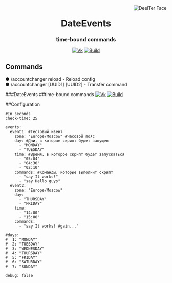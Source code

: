 <img src="https://camo.githubusercontent.com/cafe7727437e205ada2980096f042c15351a980d189c544a485b07ea6b94cdda/68747470733a2f2f73756e392d31332e757365726170692e636f6d2f494252447973762d4c522d6d5f32467969684938366b584c48794132766276796f70595a30412f50316a4e477a44717a72632e6a7067" alt="DeelTer Face" align="right">
<div align="center">
  <h1>DateEvents</h1>
  <h3>time-bound commands</h3>

  [![Vk](https://img.shields.io/badge/vk-DeelTer-9cf)](https://vk.com/DeelTer/)
  [![Build](https://img.shields.io/badge/builds-download-green)](https://github.com/DeelTer/DateEvents/releases)
</div>

<div align="center">
  <div align="left"><h2>Commands</h2></div>
    <div align="left">
      <p>● /accountchanger reload - Reload config<br>● /accountchanger [UUID1] [UUID2] - Transfer command<br></p>
    </div>
</div>

###DateEvents
##time-bound commands
  [![Vk](https://img.shields.io/badge/vk-DeelTer-9cf)](https://vk.com/DeelTer/)
  [![Build](https://img.shields.io/badge/builds-download-green)](https://github.com/DeelTer/DateEvents/releases)


##Configuration
```
#In seconds
check-time: 25

events:
  event1: #Тестовый ивент
    zone: "Europe/Moscow" #Часовой пояс
    day: #Дни, в которые скрипт будет запущен
      - "MONDAY"
      - "TUESDAY"
    time: #Время, в которое скрипт будет запускаться
      - "05:04"
      - "04:30"
      - "02:10"
    commands: #Команды, которые выполнит скрипт
      - "say It works!"
      - "say Hello guys"
  event2:
    zone: "Europe/Moscow"
    day:
      - "THURSDAY"
      - "FRIDAY"
    time:
      - "14:00"
      - "15:00"
    commands:
      - "say It works! Again..."

#days:
#  1: "MONDAY"
#  2: "TUESDAY"
#  3: "WEDNESDAY"
#  4: "THURSDAY"
#  5: "FRIDAY"
#  6: "SATURDAY"
#  7: "SUNDAY"

debug: false
```
